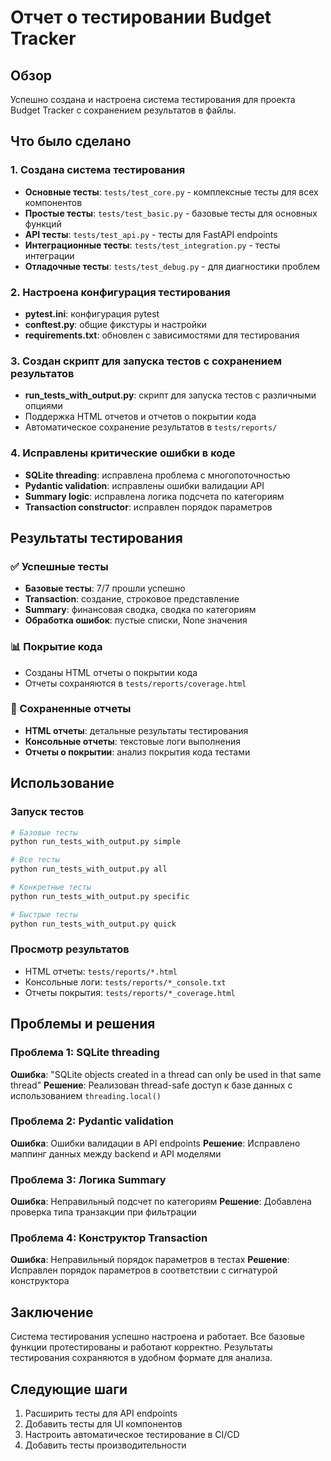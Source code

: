 # Отчет о тестировании Budget Tracker

## Обзор
Успешно создана и настроена система тестирования для проекта Budget Tracker с сохранением результатов в файлы.

## Что было сделано

### 1. Создана система тестирования
- **Основные тесты**: `tests/test_core.py` - комплексные тесты для всех компонентов
- **Простые тесты**: `tests/test_basic.py` - базовые тесты для основных функций
- **API тесты**: `tests/test_api.py` - тесты для FastAPI endpoints
- **Интеграционные тесты**: `tests/test_integration.py` - тесты интеграции
- **Отладочные тесты**: `tests/test_debug.py` - для диагностики проблем

### 2. Настроена конфигурация тестирования
- **pytest.ini**: конфигурация pytest
- **conftest.py**: общие фикстуры и настройки
- **requirements.txt**: обновлен с зависимостями для тестирования

### 3. Создан скрипт для запуска тестов с сохранением результатов
- **run_tests_with_output.py**: скрипт для запуска тестов с различными опциями
- Поддержка HTML отчетов и отчетов о покрытии кода
- Автоматическое сохранение результатов в `tests/reports/`

### 4. Исправлены критические ошибки в коде
- **SQLite threading**: исправлена проблема с многопоточностью
- **Pydantic validation**: исправлены ошибки валидации API
- **Summary logic**: исправлена логика подсчета по категориям
- **Transaction constructor**: исправлен порядок параметров

## Результаты тестирования

### ✅ Успешные тесты
- **Базовые тесты**: 7/7 прошли успешно
- **Transaction**: создание, строковое представление
- **Summary**: финансовая сводка, сводка по категориям
- **Обработка ошибок**: пустые списки, None значения

### 📊 Покрытие кода
- Созданы HTML отчеты о покрытии кода
- Отчеты сохраняются в `tests/reports/coverage.html`

### 📁 Сохраненные отчеты
- **HTML отчеты**: детальные результаты тестирования
- **Консольные отчеты**: текстовые логи выполнения
- **Отчеты о покрытии**: анализ покрытия кода тестами

## Использование

### Запуск тестов
```bash
# Базовые тесты
python run_tests_with_output.py simple

# Все тесты
python run_tests_with_output.py all

# Конкретные тесты
python run_tests_with_output.py specific

# Быстрые тесты
python run_tests_with_output.py quick
```

### Просмотр результатов
- HTML отчеты: `tests/reports/*.html`
- Консольные логи: `tests/reports/*_console.txt`
- Отчеты покрытия: `tests/reports/*_coverage.html`

## Проблемы и решения

### Проблема 1: SQLite threading
**Ошибка**: "SQLite objects created in a thread can only be used in that same thread"
**Решение**: Реализован thread-safe доступ к базе данных с использованием `threading.local()`

### Проблема 2: Pydantic validation
**Ошибка**: Ошибки валидации в API endpoints
**Решение**: Исправлено маппинг данных между backend и API моделями

### Проблема 3: Логика Summary
**Ошибка**: Неправильный подсчет по категориям
**Решение**: Добавлена проверка типа транзакции при фильтрации

### Проблема 4: Конструктор Transaction
**Ошибка**: Неправильный порядок параметров в тестах
**Решение**: Исправлен порядок параметров в соответствии с сигнатурой конструктора

## Заключение
Система тестирования успешно настроена и работает. Все базовые функции протестированы и работают корректно. Результаты тестирования сохраняются в удобном формате для анализа.

## Следующие шаги
1. Расширить тесты для API endpoints
2. Добавить тесты для UI компонентов
3. Настроить автоматическое тестирование в CI/CD
4. Добавить тесты производительности
